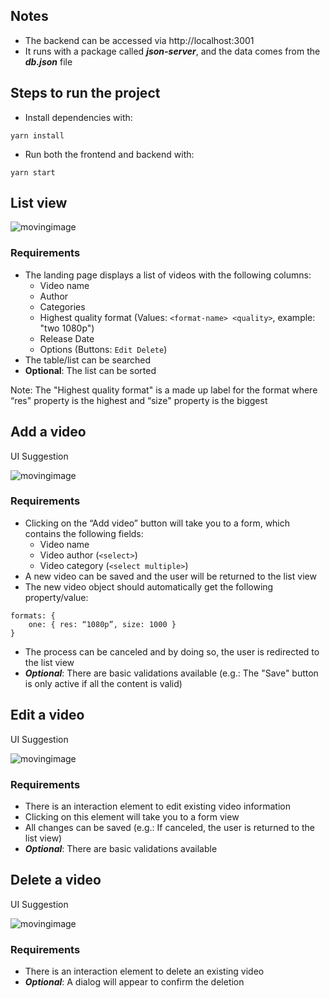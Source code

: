 ## Notes

- The backend can be accessed via http://localhost:3001
- It runs with a package called ***json-server***, and the data comes from the ***db.json*** file

## Steps to run the project
- Install dependencies with:

```yarn install```

- Run both the frontend and backend with:

```yarn start```

## List view

![movingimage](./assets/01-landing-page.png)

### Requirements

- The landing page displays a list of videos with the following columns:
    - Video name
    - Author
    - Categories
    - Highest quality format (Values: ```<format-name> <quality>```, example: "two 1080p")
    - Release Date
    - Options (Buttons: ```Edit Delete```)
- The table/list can be searched
- **Optional**: The list can be sorted

Note: The "Highest quality format" is a made up label for the format where “res" property is the highest and “size" property is the biggest

## Add a video
UI Suggestion

![movingimage](./assets/02-add-video-page.png)

### Requirements

- Clicking on the “Add video” button will take you to a form, which contains the following fields:
    - Video name
    - Video author (```<select>```)
    - Video category (```<select multiple>```)
- A new video can be saved and the user will be returned to the list view
- The new video object should automatically get the following property/value:
```
formats: {
    one: { res: “1080p”, size: 1000 }
}
```
- The process can be canceled and by doing so, the user is redirected to the list view
- ***Optional***: There are basic validations available (e.g.: The "Save" button is only active if all the content is valid)

## Edit a video
UI Suggestion

![movingimage](./assets/03-edit-video-page.png)

### Requirements
- There is an interaction element to edit existing video information
- Clicking on this element will take you to a form view
- All changes can be saved (e.g.: If canceled, the user is returned to the list view)
- ***Optional***: There are basic validations available

## Delete a video
UI Suggestion

![movingimage](./assets/04-delete-video-button.png)

### Requirements
- There is an interaction element to delete an existing video
- ***Optional***: A dialog will appear to confirm the deletion